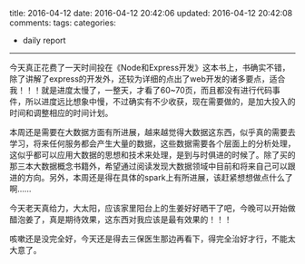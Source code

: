 title: 2016-04-12
date: 2016-04-12 20:42:06
updated: 2016-04-12 20:42:08
comments: 
tags:
categories:
- daily report

---

今天真正花费了一天时间投在《Node和Express开发》这本书上，书确实不错，除了讲解了express的开发外，还较为详细的点出了web开发的诸多要点，适合我！！！就是进度太慢了，一整天，才看了60~70页，而且都没有进行代码事件，所以进度远比想象中慢，不过确实有不少收获，现在需要做的，是加大投入的时间和调整相应的时间计划。

本周还是需要在大数据方面有所进展，越来越觉得大数据这东西，似乎真的需要去学习，将来任何服务都会产生大量的数据，这些数据需要各个层面上的分析处理，这似乎都可以应用大数据的思想和技术来处理，是到与时俱进的时候了。除了买的那三本大数据概念书籍外，希望通过阅读发现大数据领域中目前和将来自己可以跟进的方向。另外，本周还是得在具体的spark上有所进展，该赶紧想想做点什么了啊......

今天老天真给力，大太阳，应该家里阳台上的生姜好好晒干了吧，今晚可以开始做醋泡姜了，真是期待效果，这东西对我应该是最有效果的！！！

咳嗽还是没完全好，今天还是得去三保医生那边再看下，得完全治好才行，不能太大意了。